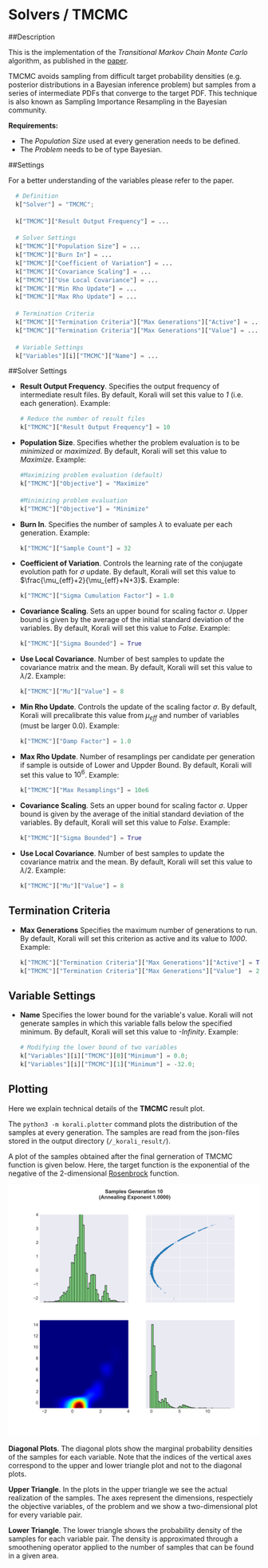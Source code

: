 # Solvers / TMCMC
   				   
##Description

This is the implementation of the *Transitional Markov Chain Monte Carlo* algorithm, as published in the [paper](https://ascelibrary.org/doi/abs/10.1061/%28ASCE%290733-9399%282007%29133%3A7%28816%29).

TMCMC avoids sampling from difficult target probability densities (e.g. posterior distributions in a Bayesian inference problem) but samples from a series of intermediate PDFs that converge to the target PDF. This technique is also known as Sampling Importance Resampling in the Bayesian community.

**Requirements:**

+ The *Population Size* used at every generation needs to be defined.
+ The *Problem* needs to be of type Bayesian.

##Settings

For a better understanding of the variables please refer to the paper.

```python
  # Definition
  k["Solver"] = "TMCMC";
  
  k["TMCMC"]["Result Output Frequency"] = ...
  
  # Solver Settings
  k["TMCMC"]["Population Size"] = ... 
  k["TMCMC"]["Burn In"] = ...
  k["TMCMC"]["Coefficient of Variation"] = ...
  k["TMCMC"]["Covariance Scaling"] = ...
  k["TMCMC"]["Use Local Covariance"] = ...
  k["TMCMC"]["Min Rho Update"] = ...
  k["TMCMC"]["Max Rho Update"] = ...
  
  # Termination Criteria
  k["TMCMC"]["Termination Criteria"]["Max Generations"]["Active"] = ...
  k["TMCMC"]["Termination Criteria"]["Max Generations"]["Value"] = ...

  # Variable Settings
  k["Variables"][i]["TMCMC"]["Name"] = ...
```


##Solver Settings

- **Result Output Frequency**. Specifies the output frequency of intermediate result files. By default, Korali will set this value to *1* (i.e. each generation). Example:

	```python
    # Reduce the number of result files
	k["TMCMC"]["Result Output Frequency"] = 10

	```

- **Population Size**. Specifies whether the problem evaluation is to be *minimized* or *maximized*. By default, Korali will set this value to *Maximize*. Example:

	```python
	#Maximizing problem evaluation (default)
	k["TMCMC"]["Objective"] = "Maximize"

	#Minimizing problem evaluation
	k["TMCMC"]["Objective"] = "Minimize"
	```
- **Burn In**. Specifies the number of samples $\lambda$ to evaluate per each generation. Example:

	```python
	k["TMCMC"]["Sample Count"] = 32
	```
	
- **Coefficient of Variation**. Controls the learning rate of the conjugate evolution path for $\sigma$ update. By default, Korali will set this value to $\frac{\mu_{eff}+2}{\mu_{eff}+N+3}$. Example:

	```python
	k["TMCMC"]["Sigma Cumulation Factor"] = 1.0
	```

- **Covariance Scaling**. Sets an upper bound for scaling factor $\sigma$. Upper bound is given by the average of the initial standard deviation of the variables. By default, Korali will set this value to *False*. Example:

	```python
	k["TMCMC"]["Sigma Bounded"] = True
	```	
	
- **Use Local Covariance**. Number of best samples to update the covariance matrix and the mean. By default, Korali will set this value to $\lambda / 2$. Example:

	```python
	k["TMCMC"]["Mu"]["Value"] = 8
	```	
	
- **Min Rho Update**. Controls the update of the scaling factor $\sigma$. By default, Korali will precalibrate this value from $\mu_{eff}$ and number of variables (must be larger 0.0). Example:

	```python
	k["TMCMC"]["Damp Factor"] = 1.0
	```	
	
- **Max Rho Update**. Number of resamplings per candidate per generation if sample is outside of Lower and Uppder Bound. By default, Korali will set this value to $10^6$. Example:

	```python
	k["TMCMC"]["Max Resamplings"] = 10e6
	```	

- **Covariance Scaling**. Sets an upper bound for scaling factor $\sigma$. Upper bound is given by the average of the initial standard deviation of the variables. By default, Korali will set this value to *False*. Example:

	```python
	k["TMCMC"]["Sigma Bounded"] = True
	```	
	
- **Use Local Covariance**. Number of best samples to update the covariance matrix and the mean. By default, Korali will set this value to $\lambda / 2$. Example:

	```python
	k["TMCMC"]["Mu"]["Value"] = 8
	```	
		 
## Termination Criteria

- **Max Generations** Specifies the maximum number of generations to run. By default, Korali will set this criterion as active and its value to *1000*. Example:

	```python
	k["TMCMC"]["Termination Criteria"]["Max Generations"]["Active"] = True
	k["TMCMC"]["Termination Criteria"]["Max Generations"]["Value"]  = 2000
	```

## Variable Settings

- **Name** Specifies the lower bound for the variable's value. Korali will not generate samples in which this variable falls below the specified minimum. By default, Korali will set this value to *-Infinity*. Example:

	```python
	# Modifying the lower bound of two variables
	k["Variables"][i]["TMCMC"][0]["Minimum"] = 0.0;
	k["Variables"][i]["TMCMC"][1]["Minimum"] = -32.0;
	```

## Plotting

Here we explain technical details of the **TMCMC** result plot.

The `python3 -m korali.plotter` command plots the distribution of the samples at every
generation. The samples are read from the json-files stored in the output
directory (`/_korali_result/`).

A plot of the samples obtained after the final gerneration of TMCMC
function is given below. Here, the target function is the exponential of the 
negative of the 2-dimensional [Rosenbrock](https://en.wikipedia.org/wiki/Rosenbrock_function) 
function.

![figure](sampling_rosenbrock.png)

**Diagonal Plots**. The diagonal plots show the marginal probability densities of the samples for 
each variable. Note that the indices of the vertical axes correspond to the 
upper and lower triangle plot and not to the diagonal plots.

**Upper Triangle**. In the plots in the upper triangle we see the actual realization of the samples. 
The axes represent the dimensions, respectiely the objective variables,
of the problem and we show a two-dimensional plot for every variable pair.

**Lower Triangle**. The lower triangle shows the probability density of the samples for each variable pair.
The density is approximated through a smoothening operator applied to the number
of samples that can be found in a given area.
